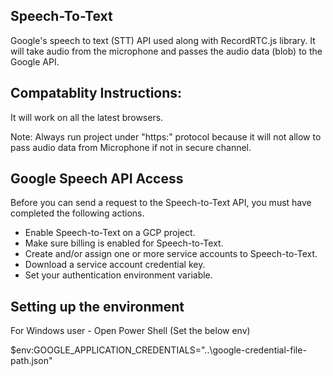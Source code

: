 ## Speech-To-Text

Google's speech to text (STT) API used along with RecordRTC.js library. It will take audio from the microphone and passes the audio data (blob) to the Google API. 


## Compatablity Instructions:

It will work on all the latest browsers.

Note: Always run project under "https:" protocol because it will not allow to pass audio data from Microphone if not in secure channel. 

## Google Speech API Access

Before you can send a request to the Speech-to-Text API, you must have completed the following actions. 

- Enable Speech-to-Text on a GCP project.
- Make sure billing is enabled for Speech-to-Text.
- Create and/or assign one or more service accounts to Speech-to-Text.
- Download a service account credential key.
- Set your authentication environment variable.

## Setting up the environment

For Windows user - Open Power Shell (Set the below env)

$env:GOOGLE_APPLICATION_CREDENTIALS="..\google-credential-file-path.json"

